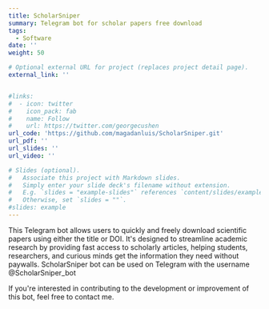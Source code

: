 ```yaml
---
title: ScholarSniper
summary: Telegram bot for scholar papers free download
tags:
  - Software
date: ''
weight: 50

# Optional external URL for project (replaces project detail page).
external_link: ''


#links:
#  - icon: twitter
#    icon_pack: fab
#    name: Follow
#    url: https://twitter.com/georgecushen
url_code: 'https://github.com/magadanluis/ScholarSniper.git'
url_pdf: ''
url_slides: ''
url_video: ''

# Slides (optional).
#   Associate this project with Markdown slides.
#   Simply enter your slide deck's filename without extension.
#   E.g. `slides = "example-slides"` references `content/slides/example-slides.md`.
#   Otherwise, set `slides = ""`.
#slides: example
---
```


This Telegram bot allows users to quickly and freely download scientific papers using either the title or DOI. It's designed to streamline academic research by providing fast access to scholarly articles, helping students, researchers, and curious minds get the information they need without paywalls. 
ScholarSniper bot can be used on Telegram with the username @ScholarSniper_bot

If you're interested in contributing to the development or improvement of this bot, feel free to contact me.
